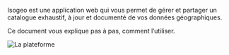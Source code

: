 Isogeo est une application web qui vous permet de gérer et partager un catalogue exhaustif, à jour et documenté de vos données géographiques.

Ce document vous explique pas à pas, comment l’utiliser.

![La plateforme](../images/offer_schema_platform.png "Modules et ressources de la plateforme Isogeo")
